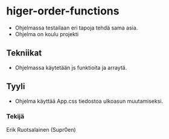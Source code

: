 # higer-order-functions
* Ohjelmassa testailaan eri tapoja tehdä sama asia.
* Ohjelma on koulu projekti
## Tekniikat
* Ohjelmassa käytetään js funktioita ja arraytä.
## Tyyli
* Ohjelma käyttää App.css tiedostoa ulkoasun muutamiseksi.
### Tekijä 
Erik Ruotsalainen (Supr0en)
